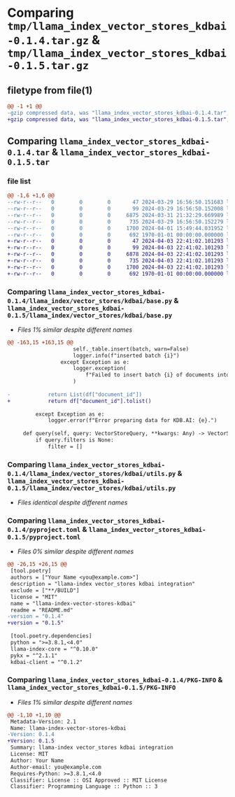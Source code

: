 # Comparing `tmp/llama_index_vector_stores_kdbai-0.1.4.tar.gz` & `tmp/llama_index_vector_stores_kdbai-0.1.5.tar.gz`

## filetype from file(1)

```diff
@@ -1 +1 @@
-gzip compressed data, was "llama_index_vector_stores_kdbai-0.1.4.tar", max compression
+gzip compressed data, was "llama_index_vector_stores_kdbai-0.1.5.tar", max compression
```

## Comparing `llama_index_vector_stores_kdbai-0.1.4.tar` & `llama_index_vector_stores_kdbai-0.1.5.tar`

### file list

```diff
@@ -1,6 +1,6 @@
--rw-r--r--   0        0        0       47 2024-03-29 16:56:50.151683 llama_index_vector_stores_kdbai-0.1.4/README.md
--rw-r--r--   0        0        0       99 2024-03-29 16:56:50.152008 llama_index_vector_stores_kdbai-0.1.4/llama_index/vector_stores/kdbai/__init__.py
--rw-r--r--   0        0        0     6875 2024-03-31 21:32:29.669989 llama_index_vector_stores_kdbai-0.1.4/llama_index/vector_stores/kdbai/base.py
--rw-r--r--   0        0        0      735 2024-03-29 16:56:50.152279 llama_index_vector_stores_kdbai-0.1.4/llama_index/vector_stores/kdbai/utils.py
--rw-r--r--   0        0        0     1700 2024-04-01 15:49:44.031952 llama_index_vector_stores_kdbai-0.1.4/pyproject.toml
--rw-r--r--   0        0        0      692 1970-01-01 00:00:00.000000 llama_index_vector_stores_kdbai-0.1.4/PKG-INFO
+-rw-r--r--   0        0        0       47 2024-04-03 22:41:02.101293 llama_index_vector_stores_kdbai-0.1.5/README.md
+-rw-r--r--   0        0        0       99 2024-04-03 22:41:02.101293 llama_index_vector_stores_kdbai-0.1.5/llama_index/vector_stores/kdbai/__init__.py
+-rw-r--r--   0        0        0     6878 2024-04-03 22:41:02.101293 llama_index_vector_stores_kdbai-0.1.5/llama_index/vector_stores/kdbai/base.py
+-rw-r--r--   0        0        0      735 2024-04-03 22:41:02.101293 llama_index_vector_stores_kdbai-0.1.5/llama_index/vector_stores/kdbai/utils.py
+-rw-r--r--   0        0        0     1700 2024-04-03 22:41:02.101293 llama_index_vector_stores_kdbai-0.1.5/pyproject.toml
+-rw-r--r--   0        0        0      692 1970-01-01 00:00:00.000000 llama_index_vector_stores_kdbai-0.1.5/PKG-INFO
```

### Comparing `llama_index_vector_stores_kdbai-0.1.4/llama_index/vector_stores/kdbai/base.py` & `llama_index_vector_stores_kdbai-0.1.5/llama_index/vector_stores/kdbai/base.py`

 * *Files 1% similar despite different names*

```diff
@@ -163,15 +163,15 @@
                     self._table.insert(batch, warn=False)
                     logger.info(f"inserted batch {i}")
                 except Exception as e:
                     logger.exception(
                         f"Failed to insert batch {i} of documents into the datastore: {e}"
                     )
 
-            return List(df["document_id"])
+            return df["document_id"].tolist()
 
         except Exception as e:
             logger.error(f"Error preparing data for KDB.AI: {e}.")
 
     def query(self, query: VectorStoreQuery, **kwargs: Any) -> VectorStoreQueryResult:
         if query.filters is None:
             filter = []
```

### Comparing `llama_index_vector_stores_kdbai-0.1.4/llama_index/vector_stores/kdbai/utils.py` & `llama_index_vector_stores_kdbai-0.1.5/llama_index/vector_stores/kdbai/utils.py`

 * *Files identical despite different names*

### Comparing `llama_index_vector_stores_kdbai-0.1.4/pyproject.toml` & `llama_index_vector_stores_kdbai-0.1.5/pyproject.toml`

 * *Files 0% similar despite different names*

```diff
@@ -26,15 +26,15 @@
 [tool.poetry]
 authors = ["Your Name <you@example.com>"]
 description = "llama-index vector_stores kdbai integration"
 exclude = ["**/BUILD"]
 license = "MIT"
 name = "llama-index-vector-stores-kdbai"
 readme = "README.md"
-version = "0.1.4"
+version = "0.1.5"
 
 [tool.poetry.dependencies]
 python = ">=3.8.1,<4.0"
 llama-index-core = "^0.10.0"
 pykx = "^2.1.1"
 kdbai-client = "^0.1.2"
```

### Comparing `llama_index_vector_stores_kdbai-0.1.4/PKG-INFO` & `llama_index_vector_stores_kdbai-0.1.5/PKG-INFO`

 * *Files 1% similar despite different names*

```diff
@@ -1,10 +1,10 @@
 Metadata-Version: 2.1
 Name: llama-index-vector-stores-kdbai
-Version: 0.1.4
+Version: 0.1.5
 Summary: llama-index vector_stores kdbai integration
 License: MIT
 Author: Your Name
 Author-email: you@example.com
 Requires-Python: >=3.8.1,<4.0
 Classifier: License :: OSI Approved :: MIT License
 Classifier: Programming Language :: Python :: 3
```

